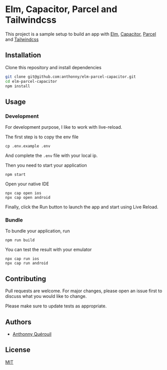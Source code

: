 # Elm, Capacitor, Parcel and Tailwindcss

This project is a sample setup to build an app with [Elm](https://elm-lang.org/), [Capacitor](https://capacitorjs.com/), [Parcel](https://parceljs.org/) and [Tailwindcss](https://tailwindcss.com/)

## Installation

Clone this repository and install dependencies

```bash
git clone git@github.com:anthonny/elm-parcel-capacitor.git
cd elm-parcel-capacitor
npm install
```

## Usage

### Development

For development purpose, I like to work with live-reload.

The first step is to copy the env file

```
cp .env.example .env
```

And complete the `.env` file with your local ip.


Then you need to start your application

```
npm start
```

Open your native IDE

```
npx cap open ios
npx cap open android
```

Finally, click the Run button to launch the app and start using Live Reload.

### Bundle

To bundle your application, run

```
npm run build
```

You can test the result with your emulator

```
npx cap run ios
npx cap run android
```

## Contributing
Pull requests are welcome. For major changes, please open an issue first to discuss what you would like to change.

Please make sure to update tests as appropriate.

## Authors
- [Anthonny Quérouil](https://twitter.com/anthonny_q)

## License
[MIT](https://choosealicense.com/licenses/mit/)